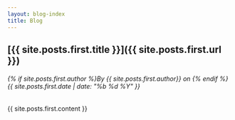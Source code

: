 ```yaml
---
layout: blog-index
title: Blog
---
```


## [{{ site.posts.first.title }}]({{ site.posts.first.url }})
###### {% if site.posts.first.author %}By {{ site.posts.first.author}} on {% endif %}{{ site.posts.first.date | date: "%b %d %Y" }}
{{ site.posts.first.content }}